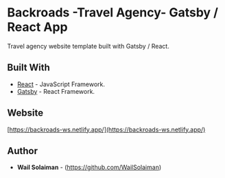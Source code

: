 # Backroads -Travel Agency- Gatsby / React App

Travel agency website template built with Gatsby / React.

## Built With

* [React](https://github.com/facebook/create-react-app) - JavaScript Framework.
* [Gatsby](https://www.gatsbyjs.com/) - React Framework.

## Website
[https://backroads-ws.netlify.app/](https://backroads-ws.netlify.app/)

## Author

* **Wail Solaiman** - (https://github.com/WailSolaiman)
